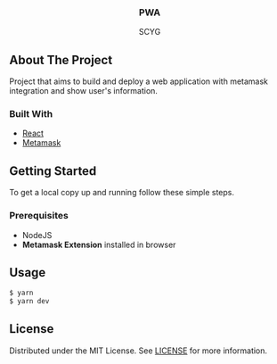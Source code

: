 <p align="center">
  <h3 align="center">PWA</h3>
  <p align="center">
  SCYG
</p>

## About The Project

Project that aims to build and deploy a web application with metamask integration and show user's information.

### Built With

* [React](https://reactjs.org/)
* [Metamask](https://metamask.io/)

## Getting Started

To get a local copy up and running follow these simple steps.

### Prerequisites

* NodeJS
* **Metamask Extension** installed in browser

## Usage

```bash
$ yarn
$ yarn dev
```

## License

Distributed under the MIT License. See [LICENSE](../LICENSE) for more information.
